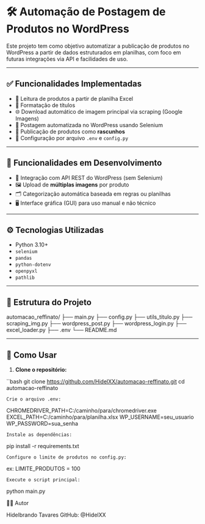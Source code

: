# 🛠️ Automação de Postagem de Produtos no WordPress

Este projeto tem como objetivo automatizar a publicação de produtos no WordPress a partir de dados estruturados em planilhas, com foco em futuras integrações via API e facilidades de uso.

---

## ✅ Funcionalidades Implementadas

- 📄 Leitura de produtos a partir de planilha Excel
- 🧠 Formatação de títulos
- 🌐 Download automático de imagem principal via scraping (Google Imagens)
- 💬 Postagem automatizada no WordPress usando Selenium
- 💾 Publicação de produtos como **rascunhos**
- 🔐 Configuração por arquivo `.env` e `config.py`

---

## 🚧 Funcionalidades em Desenvolvimento

- 🔄 Integração com API REST do WordPress (sem Selenium)
- 🖼️ Upload de **múltiplas imagens** por produto
- 🗂️ Categorização automática baseada em regras ou planilhas
- 🖥️ Interface gráfica (GUI) para uso manual e não técnico

---

## ⚙️ Tecnologias Utilizadas

- Python 3.10+
- `selenium`
- `pandas`
- `python-dotenv`
- `openpyxl`
- `pathlib`

---

## 📂 Estrutura do Projeto

automacao_reffinato/
├── main.py
├── config.py
├── utils_titulo.py
├── scraping_img.py
├── wordpress_post.py
├── wordpress_login.py
├── excel_loader.py
├── .env
└── README.md


---

## 🚀 Como Usar

1. **Clone o repositório:**

``bash
git clone https://github.com/HidelXX/automacao-reffinato.git
cd automacao-reffinato

    Crie o arquivo .env:

CHROMEDRIVER_PATH=C:/caminho/para/chromedriver.exe
EXCEL_PATH=C:/caminho/para/planilha.xlsx
WP_USERNAME=seu_usuario
WP_PASSWORD=sua_senha

    Instale as dependências:

pip install -r requirements.txt

    Configure o limite de produtos no config.py:

ex: LIMITE_PRODUTOS = 100

    Execute o script principal:

python main.py

👨‍💻 Autor

Hidelbrando Tavares
GitHub: @HidelXX
